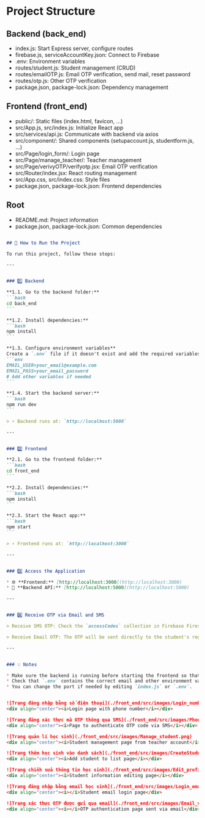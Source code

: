  # Project Structure

## Backend (back_end)
- index.js: Start Express server, configure routes  
- firebase.js, serviceAccountKey.json: Connect to Firebase  
- .env: Environment variables  
- routes/student.js: Student management (CRUD)  
- routes/emailOTP.js: Email OTP verification, send mail, reset password  
- routes/otp.js: Other OTP verification  
- package.json, package-lock.json: Dependency management  

## Frontend (front_end)
- public/: Static files (index.html, favicon, ...)  
- src/App.js, src/index.js: Initialize React app  
- src/services/api.js: Communicate with backend via axios  
- src/component/: Shared components (setupaccount.js, studentform.js, ...)  
- src/Page/login_form/: Login page  
- src/Page/manage_teacher/: Teacher management  
- src/Page/verivyOTP/verifyotp.jsx: Email OTP verification  
- src/Router/index.jsx: React routing management  
- src/App.css, src/index.css: Style files  
- package.json, package-lock.json: Frontend dependencies  

## Root
- README.md: Project information  
- package.json, package-lock.json: Common dependencies
````markdown

## 🚀 How to Run the Project

To run this project, follow these steps:

---


### 1️⃣ Backend

**1.1. Go to the backend folder:**
```bash
cd back_end
```

**1.2. Install dependencies:**
```bash
npm install
```

**1.3. Configure environment variables**
Create a `.env` file if it doesn't exist and add the required variables, for example:
```env
EMAIL_USER=your_email@example.com
EMAIL_PASS=your_email_password
# Add other variables if needed
```

**1.4. Start the backend server:**
```bash
npm run dev
```

> ⚡ Backend runs at: `http://localhost:5000`

---


### 2️⃣ Frontend

**2.1. Go to the frontend folder:**
```bash
cd front_end
```

**2.2. Install dependencies:**
```bash
npm install
```

**2.3. Start the React app:**
```bash
npm start
```

> ⚡ Frontend runs at: `http://localhost:3000`

---


### 3️⃣ Access the Application

* 🌐 **Frontend:** [http://localhost:3000](http://localhost:3000)
* 🔗 **Backend API:** [http://localhost:5000](http://localhost:5000)

---


### 4️⃣ Receive OTP via Email and SMS

> Receive SMS OTP: Check the `accessCodes` collection in Firebase Firestore to view the OTP code.

> Receive Email OTP: The OTP will be sent directly to the student's registered email via Nodemailer.

---


### 💡 Notes

* Make sure the backend is running before starting the frontend so that the APIs work properly.
* Check that `.env` contains the correct email and other environment variables for OTP/email features to work.
* You can change the port if needed by editing `index.js` or `.env`.


![Trang đăng nhập bằng số điện thoại](./front_end/src/images/Login_numberphone.png)
<div align="center"><i>Login page with phone number</i></div>

![Trang đăng xác thực mã OTP thông qua SMS](./front_end/src/images/Phone_verification.png)
<div align="center"><i>Page to authenticate OTP code via SMS</i></div>

![Trang quản lí học sinh](./front_end/src/images/Manage_student.png)
<div align="center"><i>Student management page from teacher account</i></div>

![Trang thêm học sinh vào danh sách](./front_end/src/images/CreateStudent.png)
<div align="center"><i>Add student to list page</i></div>

![Trang chỉnh sửa thông tin học sinh](./front_end/src/images/Edit_profile_student.png)
<div align="center"><i>Student information editing page</i></div>

![Trang đăng nhập bằng email học sinh](./front_end/src/images/Login_email.png)
<div align="center"><i></i>Student email login page</div>

![Trang xác thực OTP được gửi qua email](./front_end/src/images/Email_verification.png)
<div align="center"><i></i>OTP authentication page sent via email</div>

